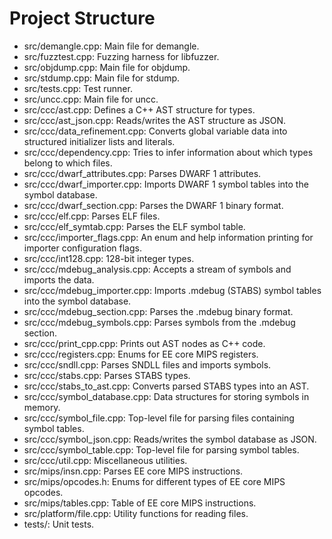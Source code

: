 # Project Structure

- src/demangle.cpp: Main file for demangle.
- src/fuzztest.cpp: Fuzzing harness for libfuzzer.
- src/objdump.cpp: Main file for objdump.
- src/stdump.cpp: Main file for stdump.
- src/tests.cpp: Test runner.
- src/uncc.cpp: Main file for uncc.
- src/ccc/ast.cpp: Defines a C++ AST structure for types.
- src/ccc/ast_json.cpp: Reads/writes the AST structure as JSON.
- src/ccc/data_refinement.cpp: Converts global variable data into structured initializer lists and literals.
- src/ccc/dependency.cpp: Tries to infer information about which types belong to which files.
- src/ccc/dwarf_attributes.cpp: Parses DWARF 1 attributes.
- src/ccc/dwarf_importer.cpp: Imports DWARF 1 symbol tables into the symbol database.
- src/ccc/dwarf_section.cpp: Parses the DWARF 1 binary format.
- src/ccc/elf.cpp: Parses ELF files.
- src/ccc/elf_symtab.cpp: Parses the ELF symbol table.
- src/ccc/importer_flags.cpp: An enum and help information printing for importer configuration flags.
- src/ccc/int128.cpp: 128-bit integer types.
- src/ccc/mdebug_analysis.cpp: Accepts a stream of symbols and imports the data.
- src/ccc/mdebug_importer.cpp: Imports .mdebug (STABS) symbol tables into the symbol database.
- src/ccc/mdebug_section.cpp: Parses the .mdebug binary format.
- src/ccc/mdebug_symbols.cpp: Parses symbols from the .mdebug section.
- src/ccc/print_cpp.cpp: Prints out AST nodes as C++ code.
- src/ccc/registers.cpp: Enums for EE core MIPS registers.
- src/ccc/sndll.cpp: Parses SNDLL files and imports symbols.
- src/ccc/stabs.cpp: Parses STABS types.
- src/ccc/stabs_to_ast.cpp: Converts parsed STABS types into an AST.
- src/ccc/symbol_database.cpp: Data structures for storing symbols in memory.
- src/ccc/symbol_file.cpp: Top-level file for parsing files containing symbol tables.
- src/ccc/symbol_json.cpp: Reads/writes the symbol database as JSON.
- src/ccc/symbol_table.cpp: Top-level file for parsing symbol tables.
- src/ccc/util.cpp: Miscellaneous utilities.
- src/mips/insn.cpp: Parses EE core MIPS instructions.
- src/mips/opcodes.h: Enums for different types of EE core MIPS opcodes.
- src/mips/tables.cpp: Table of EE core MIPS instructions.
- src/platform/file.cpp: Utility functions for reading files.
- tests/: Unit tests.
